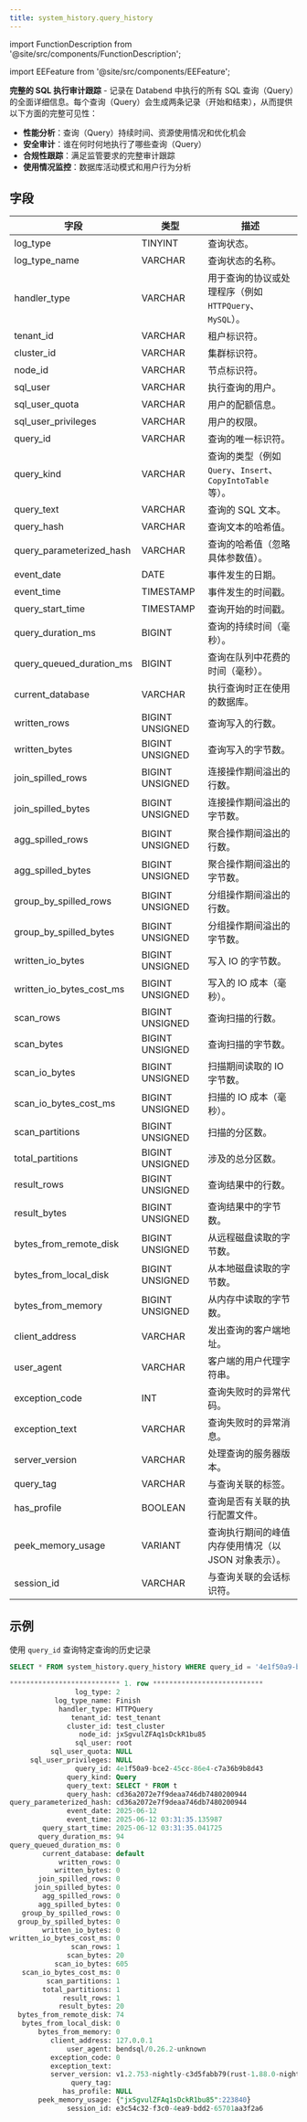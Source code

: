 ```yaml
---
title: system_history.query_history
---
```


import FunctionDescription from '@site/src/components/FunctionDescription';

<FunctionDescription description="Introduced or updated: v1.2.764"/>

import EEFeature from '@site/src/components/EEFeature';

<EEFeature featureName='QUERY HISTORY'/>

**完整的 SQL 执行审计跟踪** - 记录在 Databend 中执行的所有 SQL 查询（Query）的全面详细信息。每个查询（Query）会生成两条记录（开始和结束），从而提供以下方面的完整可见性：

- **性能分析**：查询（Query）持续时间、资源使用情况和优化机会
- **安全审计**：谁在何时何地执行了哪些查询（Query）
- **合规性跟踪**：满足监管要求的完整审计跟踪
- **使用情况监控**：数据库活动模式和用户行为分析

## 字段

| 字段 | 类型 | 描述 |
|---------------------------|------------------|-----------------------------------------------------------------------------------------------|
| log_type | TINYINT | 查询状态。 |
| log_type_name | VARCHAR | 查询状态的名称。 |
| handler_type | VARCHAR | 用于查询的协议或处理程序（例如 `HTTPQuery`、`MySQL`）。 |
| tenant_id | VARCHAR | 租户标识符。 |
| cluster_id | VARCHAR | 集群标识符。 |
| node_id | VARCHAR | 节点标识符。 |
| sql_user | VARCHAR | 执行查询的用户。 |
| sql_user_quota | VARCHAR | 用户的配额信息。 |
| sql_user_privileges | VARCHAR | 用户的权限。 |
| query_id | VARCHAR | 查询的唯一标识符。 |
| query_kind | VARCHAR | 查询的类型（例如 `Query`、`Insert`、`CopyIntoTable` 等）。 |
| query_text | VARCHAR | 查询的 SQL 文本。 |
| query_hash | VARCHAR | 查询文本的哈希值。 |
| query_parameterized_hash | VARCHAR | 查询的哈希值（忽略具体参数值）。 |
| event_date | DATE | 事件发生的日期。 |
| event_time | TIMESTAMP | 事件发生的时间戳。 |
| query_start_time | TIMESTAMP | 查询开始的时间戳。 |
| query_duration_ms | BIGINT | 查询的持续时间（毫秒）。 |
| query_queued_duration_ms | BIGINT | 查询在队列中花费的时间（毫秒）。 |
| current_database | VARCHAR | 执行查询时正在使用的数据库。 |
| written_rows | BIGINT UNSIGNED | 查询写入的行数。 |
| written_bytes | BIGINT UNSIGNED | 查询写入的字节数。 |
| join_spilled_rows | BIGINT UNSIGNED | 连接操作期间溢出的行数。 |
| join_spilled_bytes | BIGINT UNSIGNED | 连接操作期间溢出的字节数。 |
| agg_spilled_rows | BIGINT UNSIGNED | 聚合操作期间溢出的行数。 |
| agg_spilled_bytes | BIGINT UNSIGNED | 聚合操作期间溢出的字节数。 |
| group_by_spilled_rows | BIGINT UNSIGNED | 分组操作期间溢出的行数。 |
| group_by_spilled_bytes | BIGINT UNSIGNED | 分组操作期间溢出的字节数。 |
| written_io_bytes | BIGINT UNSIGNED | 写入 IO 的字节数。 |
| written_io_bytes_cost_ms | BIGINT UNSIGNED | 写入的 IO 成本（毫秒）。 |
| scan_rows | BIGINT UNSIGNED | 查询扫描的行数。 |
| scan_bytes | BIGINT UNSIGNED | 查询扫描的字节数。 |
| scan_io_bytes | BIGINT UNSIGNED | 扫描期间读取的 IO 字节数。 |
| scan_io_bytes_cost_ms | BIGINT UNSIGNED | 扫描的 IO 成本（毫秒）。 |
| scan_partitions | BIGINT UNSIGNED | 扫描的分区数。 |
| total_partitions | BIGINT UNSIGNED | 涉及的总分区数。 |
| result_rows | BIGINT UNSIGNED | 查询结果中的行数。 |
| result_bytes | BIGINT UNSIGNED | 查询结果中的字节数。 |
| bytes_from_remote_disk | BIGINT UNSIGNED | 从远程磁盘读取的字节数。 |
| bytes_from_local_disk | BIGINT UNSIGNED | 从本地磁盘读取的字节数。 |
| bytes_from_memory | BIGINT UNSIGNED | 从内存中读取的字节数。 |
| client_address | VARCHAR | 发出查询的客户端地址。 |
| user_agent | VARCHAR | 客户端的用户代理字符串。 |
| exception_code | INT | 查询失败时的异常代码。 |
| exception_text | VARCHAR | 查询失败时的异常消息。 |
| server_version | VARCHAR | 处理查询的服务器版本。 |
| query_tag | VARCHAR | 与查询关联的标签。 |
| has_profile | BOOLEAN | 查询是否有关联的执行配置文件。 |
| peek_memory_usage | VARIANT | 查询执行期间的峰值内存使用情况（以 JSON 对象表示）。 |
| session_id | VARCHAR | 与查询关联的会话标识符。 |


## 示例

使用 `query_id` 查询特定查询的历史记录

```sql
SELECT * FROM system_history.query_history WHERE query_id = '4e1f50a9-bce2-45cc-86e4-c7a36b9b8d43';

*************************** 1. row ***************************
                log_type: 2
           log_type_name: Finish
            handler_type: HTTPQuery
               tenant_id: test_tenant
              cluster_id: test_cluster
                 node_id: jxSgvulZFAq1sDckR1bu85
                sql_user: root
          sql_user_quota: NULL
     sql_user_privileges: NULL
                query_id: 4e1f50a9-bce2-45cc-86e4-c7a36b9b8d43
              query_kind: Query
              query_text: SELECT * FROM t
              query_hash: cd36a2072e7f9deaa746db7480200944
query_parameterized_hash: cd36a2072e7f9deaa746db7480200944
              event_date: 2025-06-12
              event_time: 2025-06-12 03:31:35.135987
        query_start_time: 2025-06-12 03:31:35.041725
       query_duration_ms: 94
query_queued_duration_ms: 0
        current_database: default
            written_rows: 0
           written_bytes: 0
       join_spilled_rows: 0
      join_spilled_bytes: 0
        agg_spilled_rows: 0
       agg_spilled_bytes: 0
   group_by_spilled_rows: 0
  group_by_spilled_bytes: 0
        written_io_bytes: 0
written_io_bytes_cost_ms: 0
               scan_rows: 1
              scan_bytes: 20
           scan_io_bytes: 605
   scan_io_bytes_cost_ms: 0
         scan_partitions: 1
        total_partitions: 1
             result_rows: 1
            result_bytes: 20
  bytes_from_remote_disk: 74
   bytes_from_local_disk: 0
       bytes_from_memory: 0
          client_address: 127.0.0.1
              user_agent: bendsql/0.26.2-unknown
          exception_code: 0
          exception_text: 
          server_version: v1.2.753-nightly-c3d5fabb79(rust-1.88.0-nightly-2025-06-12T01:48:36.733925000Z)
               query_tag: 
             has_profile: NULL
       peek_memory_usage: {"jxSgvulZFAq1sDckR1bu85":223840}
              session_id: e3c54c32-f3c0-4ea9-bdd2-65701aa3f2a6
```